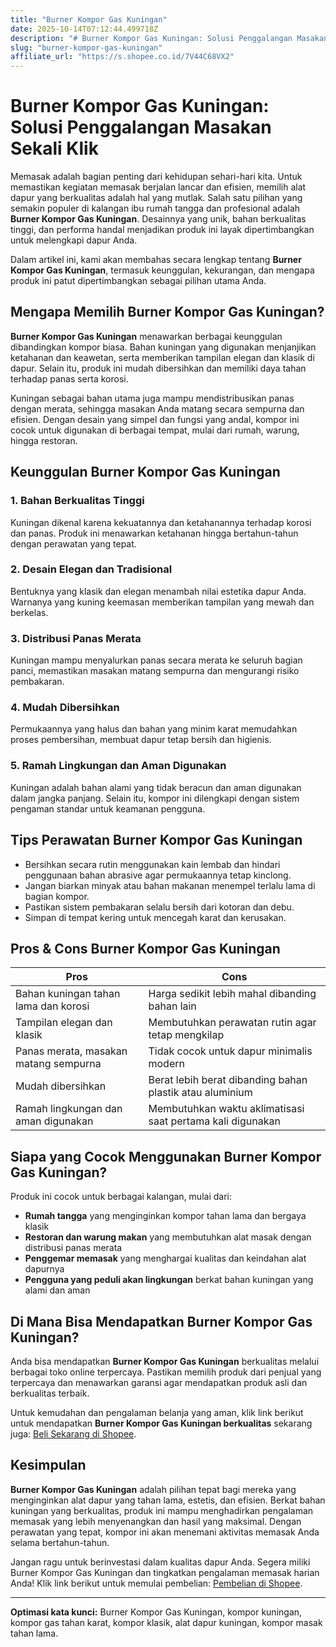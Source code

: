 ```yaml
---
title: "Burner Kompor Gas Kuningan"
date: 2025-10-14T07:12:44.499718Z
description: "# Burner Kompor Gas Kuningan: Solusi Penggalangan Masakan Sekali Klik..."
slug: "burner-kompor-gas-kuningan"
affiliate_url: "https://s.shopee.co.id/7V44C68VX2"
---
```

# Burner Kompor Gas Kuningan: Solusi Penggalangan Masakan Sekali Klik

Memasak adalah bagian penting dari kehidupan sehari-hari kita. Untuk memastikan kegiatan memasak berjalan lancar dan efisien, memilih alat dapur yang berkualitas adalah hal yang mutlak. Salah satu pilihan yang semakin populer di kalangan ibu rumah tangga dan profesional adalah **Burner Kompor Gas Kuningan**. Desainnya yang unik, bahan berkualitas tinggi, dan performa handal menjadikan produk ini layak dipertimbangkan untuk melengkapi dapur Anda.

Dalam artikel ini, kami akan membahas secara lengkap tentang **Burner Kompor Gas Kuningan**, termasuk keunggulan, kekurangan, dan mengapa produk ini patut dipertimbangkan sebagai pilihan utama Anda.

## Mengapa Memilih Burner Kompor Gas Kuningan?

**Burner Kompor Gas Kuningan** menawarkan berbagai keunggulan dibandingkan kompor biasa. Bahan kuningan yang digunakan menjanjikan ketahanan dan keawetan, serta memberikan tampilan elegan dan klasik di dapur. Selain itu, produk ini mudah dibersihkan dan memiliki daya tahan terhadap panas serta korosi.

Kuningan sebagai bahan utama juga mampu mendistribusikan panas dengan merata, sehingga masakan Anda matang secara sempurna dan efisien. Dengan desain yang simpel dan fungsi yang andal, kompor ini cocok untuk digunakan di berbagai tempat, mulai dari rumah, warung, hingga restoran.

## Keunggulan Burner Kompor Gas Kuningan

### 1. Bahan Berkualitas Tinggi
Kuningan dikenal karena kekuatannya dan ketahanannya terhadap korosi dan panas. Produk ini menawarkan ketahanan hingga bertahun-tahun dengan perawatan yang tepat.

### 2. Desain Elegan dan Tradisional
Bentuknya yang klasik dan elegan menambah nilai estetika dapur Anda. Warnanya yang kuning keemasan memberikan tampilan yang mewah dan berkelas.

### 3. Distribusi Panas Merata
Kuningan mampu menyalurkan panas secara merata ke seluruh bagian panci, memastikan masakan matang sempurna dan mengurangi risiko pembakaran.

### 4. Mudah Dibersihkan
Permukaannya yang halus dan bahan yang minim karat memudahkan proses pembersihan, membuat dapur tetap bersih dan higienis.

### 5. Ramah Lingkungan dan Aman Digunakan
Kuningan adalah bahan alami yang tidak beracun dan aman digunakan dalam jangka panjang. Selain itu, kompor ini dilengkapi dengan sistem pengaman standar untuk keamanan pengguna.

## Tips Perawatan Burner Kompor Gas Kuningan

- Bersihkan secara rutin menggunakan kain lembab dan hindari penggunaan bahan abrasive agar permukaannya tetap kinclong.
- Jangan biarkan minyak atau bahan makanan menempel terlalu lama di bagian kompor.
- Pastikan sistem pembakaran selalu bersih dari kotoran dan debu.
- Simpan di tempat kering untuk mencegah karat dan kerusakan.

## Pros & Cons Burner Kompor Gas Kuningan

| **Pros**                                  | **Cons**                              |
|------------------------------------------|---------------------------------------|
| Bahan kuningan tahan lama dan korosi  | Harga sedikit lebih mahal dibanding bahan lain |
| Tampilan elegan dan klasik             | Membutuhkan perawatan rutin agar tetap mengkilap |
| Panas merata, masakan matang sempurna | Tidak cocok untuk dapur minimalis modern |
| Mudah dibersihkan                     | Berat lebih berat dibanding bahan plastik atau aluminium |
| Ramah lingkungan dan aman digunakan  | Membutuhkan waktu aklimatisasi saat pertama kali digunakan |

## Siapa yang Cocok Menggunakan Burner Kompor Gas Kuningan?

Produk ini cocok untuk berbagai kalangan, mulai dari:

- **Rumah tangga** yang menginginkan kompor tahan lama dan bergaya klasik
- **Restoran dan warung makan** yang membutuhkan alat masak dengan distribusi panas merata
- **Penggemar memasak** yang menghargai kualitas dan keindahan alat dapurnya
- **Pengguna yang peduli akan lingkungan** berkat bahan kuningan yang alami dan aman

## Di Mana Bisa Mendapatkan Burner Kompor Gas Kuningan?

Anda bisa mendapatkan **Burner Kompor Gas Kuningan** berkualitas melalui berbagai toko online terpercaya. Pastikan memilih produk dari penjual yang terpercaya dan menawarkan garansi agar mendapatkan produk asli dan berkualitas terbaik.

Untuk kemudahan dan pengalaman belanja yang aman, klik link berikut untuk mendapatkan **Burner Kompor Gas Kuningan berkualitas** sekarang juga: [Beli Sekarang di Shopee](https://s.shopee.co.id/7V44C68VX2).

## Kesimpulan

**Burner Kompor Gas Kuningan** adalah pilihan tepat bagi mereka yang menginginkan alat dapur yang tahan lama, estetis, dan efisien. Berkat bahan kuningan yang berkualitas, produk ini mampu menghadirkan pengalaman memasak yang lebih menyenangkan dan hasil yang maksimal. Dengan perawatan yang tepat, kompor ini akan menemani aktivitas memasak Anda selama bertahun-tahun.

Jangan ragu untuk berinvestasi dalam kualitas dapur Anda. Segera miliki Burner Kompor Gas Kuningan dan tingkatkan pengalaman memasak harian Anda! Klik link berikut untuk memulai pembelian: [Pembelian di Shopee](https://s.shopee.co.id/7V44C68VX2).

---

**Optimasi kata kunci:** Burner Kompor Gas Kuningan, kompor kuningan, kompor gas tahan karat, kompor klasik, alat dapur kuningan, kompor masak tahan lama.